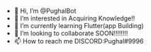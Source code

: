- 👋 Hi, I’m @PughalBot
- 👀 I’m interested in Acquiring Knowledge!!
- 🌱 I’m currently learning Flutter(app Building)
- 💞️ I’m looking to collaborate SOON!!!!!!!!
- 📫 How to reach me DISCORD:Pughal#9996

<!---
PughalBot/PughalBot is a ✨ special ✨ repository because its `README.md` (this file) appears on your GitHub profile.
You can click the Preview link to take a look at your changes.
--->
